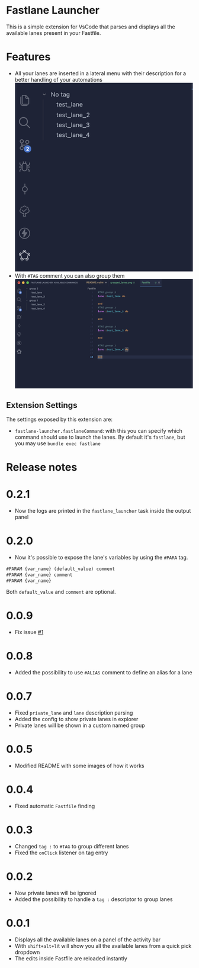 # Fastlane Launcher

This is a simple extension for VsCode that parses and displays all the available lanes present in your Fastfile.

# Features

- All your lanes are inserted in a lateral menu with their description for a better handling of your automations
  ![lanes](resources/readme_files/lanes.png)
- With `#TAG` comment you can also group them
  ![grouped](resources/readme_files/grouped_lanes.png)

## Extension Settings

The settings exposed by this extension are:

- `fastlane-launcher.fastlaneCommand`: with this you can specify which command should use to launch the lanes. By default it's `fastlane`, but you may use `bundle exec fastlane`

# Release notes

# 0.2.1

- Now the logs are printed in the `fastlane_launcher` task inside the output panel

# 0.2.0

- Now it's possible to expose the lane's variables by using the `#PARA` tag.
```
#PARAM {var_name} (default_value) comment
#PARAM {var_name} comment
#PARAM {var_name}
```

Both `default_value` and `comment` are optional.


# 0.0.9

- Fix issue [#1](https://github.com/smsimone/fastlane_launcher/issues/1)

# 0.0.8

- Added the possibility to use `#ALIAS` comment to define an alias for a lane

# 0.0.7

- Fixed `private_lane` and `lane` description parsing
- Added the config to show private lanes in explorer
- Private lanes will be shown in a custom named group

# 0.0.5

- Modified README with some images of how it works

# 0.0.4

- Fixed automatic `Fastfile` finding

# 0.0.3

- Changed `tag :` to `#TAG` to group different lanes
- Fixed the `onClick` listener on tag entry

# 0.0.2

- Now private lanes will be ignored
- Added the possibility to handle a `tag :` descriptor to group lanes

# 0.0.1

- Displays all the available lanes on a panel of the activity bar
- With `shift+alt+l`it will show you all the available lanes from a quick pick dropdown
- The edits inside Fastfile are reloaded instantly
